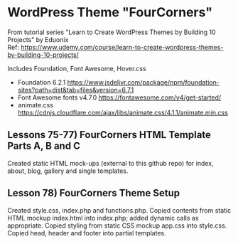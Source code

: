 # WordPress Theme "FourCorners"
From tutorial series "Learn to Create WordPress Themes by Building 10 Projects" by Eduonix  
Ref: https://www.udemy.com/course/learn-to-create-wordpress-themes-by-building-10-projects/

Includes Foundation, Font Awesome, Hover.css
* Foundation 6.2.1 https://www.jsdelivr.com/package/npm/foundation-sites?path=dist&tab=files&version=6.7.1
* Font Awesome fonts v4.7.0 https://fontawesome.com/v4/get-started/
* animate.css https://cdnjs.cloudflare.com/ajax/libs/animate.css/4.1.1/animate.min.css

## Lessons 75-77) FourCorners HTML Template Parts A, B and C 
Created static HTML mock-ups (external to this github repo) for index, about, blog, gallery and single templates.

## Lesson 78) FourCorners Theme Setup
Created style.css, index.php and functions.php.
Copied contents from static HTML mockup index.html into index.php;
added dynamic calls as appropriate.
Copied styling from static CSS mockup app.css into style.css.
Copied head, header and footer into partial templates.




